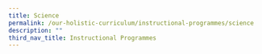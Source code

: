 ```yaml
---
title: Science
permalink: /our-holistic-curriculum/instructional-programmes/science
description: ""
third_nav_title: Instructional Programmes
---
```

